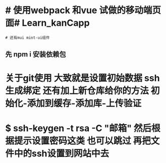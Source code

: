 # # 使用webpack 和vue 试做的移动端页面# Learn_kanCapp
    # 还有mui mint-ui组件 

## 先 npm i 安装依赖包

# 关于git使用 大致就是设置初始数据 ssh生成绑定  还有加上新仓库给你的方法 初始化-添加到缓存-添加库-上传验证
#  $ ssh-keygen -t rsa -C "邮箱" 然后根据提示设置密码这类 也可以跳过 再把文件中的ssh设置到网站中去
